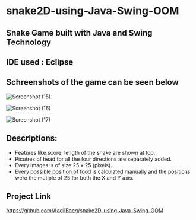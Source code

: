 # snake2D-using-Java-Swing-OOM

## Snake Game built with Java and Swing Technology

## IDE used : Eclipse


## Schreenshots of the game can be seen below

![Screenshot (15)](https://user-images.githubusercontent.com/50120271/58501778-cddcde80-81a2-11e9-8fe1-f6e0e8cc8c44.png)

![Screenshot (16)](https://user-images.githubusercontent.com/50120271/58501779-ce757500-81a2-11e9-9f4b-cfe2d36ca427.png)

![Screenshot (17)](https://user-images.githubusercontent.com/50120271/58501780-ce757500-81a2-11e9-8eb7-7dbd3b7d6a9e.png)

## Descriptions:
* Features like score, length of the snake are shown at top.
* Picutres of head for all the four directions are separately added.
* Every images is of size 25 x 25 (pixels).
* Every possible position of food is calculated manually and the positions were the mutiple of 25 for both the X and Y axis.

## Project Link
https://github.com/AadilBaeg/snake2D-using-Java-Swing-OOM
